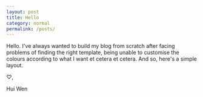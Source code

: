 ```yaml
---
layout: post 
title: Hello
category: normal
permalink: /posts/
---
```


Hello. I've always wanted to build my blog from scratch after facing problems of finding the right template, being unable to customise the colours according to what I want et cetera et cetera. And so, here's a simple layout. 

♡,

Hui Wen 

